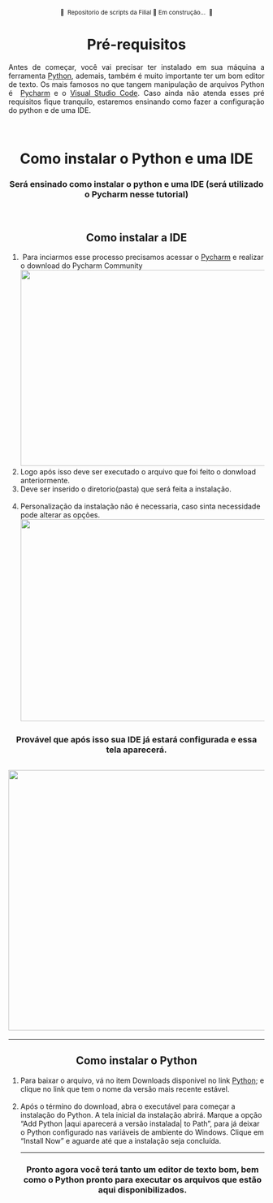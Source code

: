 <p style="text-align:center"><sub>🚧 &nbsp;Repositorio de scripts da Filial 🚀 Em constru&ccedil;&atilde;o... &nbsp;🚧</sub></p>

<h1 style="text-align:center">Pr&eacute;-requisitos</h1>

<p style="text-align:justify">Antes de come&ccedil;ar, voc&ecirc; vai precisar ter instalado em sua m&aacute;quina a ferramenta <a href="http://www.python.org/downloads">Python</a>, ademais, tamb&eacute;m &eacute; muito importante ter um bom editor de texto. Os mais famosos no que tangem manipula&ccedil;&atilde;o de arquivos Python &eacute;&nbsp;&nbsp;<a href="https://www.jetbrains.com/pt-br/pycharm/download">Pycharm</a> e o <a href="https://code.visualstudio.com/">Visual Studio Code</a>. Caso ainda n&atilde;o atenda esses pr&eacute; requisitos fique tranquilo, estaremos ensinando como fazer a configura&ccedil;&atilde;o do python e de uma IDE.</p>

<p style="text-align:justify">&nbsp;</p>

<h1 style="text-align:center">Como instalar o Python e uma IDE</h1>

<h3 style="text-align:center">Ser&aacute; ensinado como instalar o python e uma IDE (ser&aacute; utilizado o Pycharm nesse tutorial)</h3>

<p>&nbsp;</p>

<h2 style="text-align:center">Como instalar a IDE</h2>

<ol>
	<li>&nbsp;Para inciarmos esse processo precisamos acessar o <a href="https://www.jetbrains.com/pt-br/pycharm/download">Pycharm</a> e realizar o download do Pycharm Community<BR><img alt="" src="https://user-images.githubusercontent.com/91639503/225435645-3c6be63d-1a4b-494f-b68c-18821e359836.png" style="height:386px; width:721px" /></li>
	<li>Logo ap&oacute;s isso deve ser executado o arquivo que foi feito o donwload anteriormente.</li>
	<li>Deve ser inserido o diretorio(pasta) que ser&aacute; feita a instala&ccedil;&atilde;o.<br />
	<img alt="" src="https://user-images.githubusercontent.com/91639503/225437056-d1d31947-76cf-44c9-8848-c0cdfb2cbb93.png" /></li>
	<li>Personaliza&ccedil;&atilde;o da instala&ccedil;&atilde;o n&atilde;o &eacute; necessaria, caso sinta necessidade pode alterar as op&ccedil;&otilde;es.<br />
	<img alt="" src="https://user-images.githubusercontent.com/91639503/225438554-2c1cc797-5c65-4b56-a304-5c6f9a31b250.png" style="height:398px; width:509px" /></li>
</ol>

<h3 style="text-align:center">Prov&aacute;vel que ap&oacute;s isso sua IDE j&aacute; estar&aacute; configurada e essa tela aparecer&aacute;.</h3>

<h2 style="text-align:center"><img alt="" src="https://user-images.githubusercontent.com/91639503/225440053-2e8967bf-4f9b-4702-9304-0bc404f937e6.png" style="height:513px; width:1357px" /></h2>

<hr />
<h2 style="text-align:center">Como instalar o Python</h2>

<ol>
	<li>Para baixar o arquivo, v&aacute; no item Downloads disponivel no link <a href="http://www.python.org/downloads">Python</a>; e clique no link que tem o nome da vers&atilde;o mais recente est&aacute;vel.&nbsp;<br />
	<img alt="" src="https://user-images.githubusercontent.com/91639503/225613599-1acc7150-c115-4d57-8904-7b9a2a5fddeb.png" /></li>
	<li>Ap&oacute;s o t&eacute;rmino do download, abra o execut&aacute;vel para come&ccedil;ar a instala&ccedil;&atilde;o do Python. A tela inicial da instala&ccedil;&atilde;o abrir&aacute;. Marque a op&ccedil;&atilde;o &ldquo;Add Python |aqui aparecer&aacute; a vers&atilde;o instalada|&nbsp;to Path&rdquo;, para j&aacute; deixar o Python configurado nas vari&aacute;veis de ambiente do Windows. Clique em &ldquo;Install Now&rdquo; e aguarde at&eacute; que a instala&ccedil;&atilde;o seja conclu&iacute;da.<br />
	<img alt="" src="https://user-images.githubusercontent.com/91639503/225614020-d4a43a27-63e2-4a8b-a3de-d37537a3f137.png" />
	<hr />
	<h3 style="text-align:center">Pronto agora voc&ecirc; ter&aacute; tanto um editor de texto bom, bem como o Python pronto para executar os arquivos que est&atilde;o aqui disponibilizados.</h3>
	</li>
</ol>
